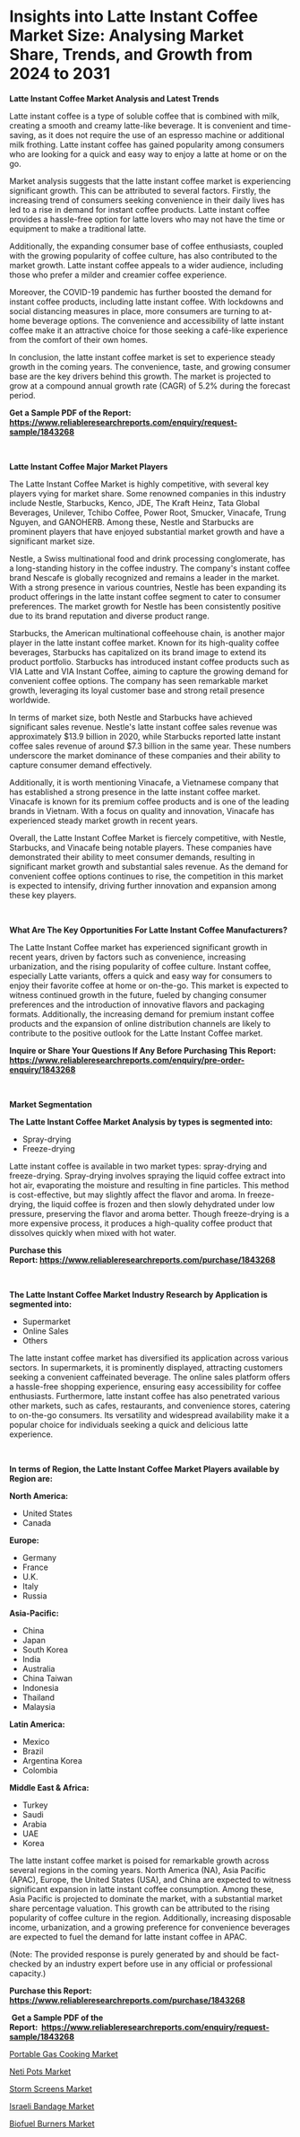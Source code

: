 <p><h1>Insights into Latte Instant Coffee Market Size: Analysing Market Share, Trends, and Growth from 2024 to 2031</h1></p><p><strong>Latte Instant Coffee Market Analysis and Latest Trends</strong></p>
<p><p>Latte instant coffee is a type of soluble coffee that is combined with milk, creating a smooth and creamy latte-like beverage. It is convenient and time-saving, as it does not require the use of an espresso machine or additional milk frothing. Latte instant coffee has gained popularity among consumers who are looking for a quick and easy way to enjoy a latte at home or on the go.</p><p>Market analysis suggests that the latte instant coffee market is experiencing significant growth. This can be attributed to several factors. Firstly, the increasing trend of consumers seeking convenience in their daily lives has led to a rise in demand for instant coffee products. Latte instant coffee provides a hassle-free option for latte lovers who may not have the time or equipment to make a traditional latte.</p><p>Additionally, the expanding consumer base of coffee enthusiasts, coupled with the growing popularity of coffee culture, has also contributed to the market growth. Latte instant coffee appeals to a wider audience, including those who prefer a milder and creamier coffee experience.</p><p>Moreover, the COVID-19 pandemic has further boosted the demand for instant coffee products, including latte instant coffee. With lockdowns and social distancing measures in place, more consumers are turning to at-home beverage options. The convenience and accessibility of latte instant coffee make it an attractive choice for those seeking a café-like experience from the comfort of their own homes.</p><p>In conclusion, the latte instant coffee market is set to experience steady growth in the coming years. The convenience, taste, and growing consumer base are the key drivers behind this growth. The market is projected to grow at a compound annual growth rate (CAGR) of 5.2% during the forecast period.</p></p>
<p><strong>Get a Sample PDF of the Report:&nbsp; <a href="https://www.reliableresearchreports.com/enquiry/request-sample/1843268">https://www.reliableresearchreports.com/enquiry/request-sample/1843268</a></strong></p>
<p>&nbsp;</p>
<p><strong>Latte Instant Coffee Major Market Players</strong></p>
<p><p>The Latte Instant Coffee Market is highly competitive, with several key players vying for market share. Some renowned companies in this industry include Nestle, Starbucks, Kenco, JDE, The Kraft Heinz, Tata Global Beverages, Unilever, Tchibo Coffee, Power Root, Smucker, Vinacafe, Trung Nguyen, and GANOHERB. Among these, Nestle and Starbucks are prominent players that have enjoyed substantial market growth and have a significant market size.</p><p>Nestle, a Swiss multinational food and drink processing conglomerate, has a long-standing history in the coffee industry. The company's instant coffee brand Nescafe is globally recognized and remains a leader in the market. With a strong presence in various countries, Nestle has been expanding its product offerings in the latte instant coffee segment to cater to consumer preferences. The market growth for Nestle has been consistently positive due to its brand reputation and diverse product range.</p><p>Starbucks, the American multinational coffeehouse chain, is another major player in the latte instant coffee market. Known for its high-quality coffee beverages, Starbucks has capitalized on its brand image to extend its product portfolio. Starbucks has introduced instant coffee products such as VIA Latte and VIA Instant Coffee, aiming to capture the growing demand for convenient coffee options. The company has seen remarkable market growth, leveraging its loyal customer base and strong retail presence worldwide.</p><p>In terms of market size, both Nestle and Starbucks have achieved significant sales revenue. Nestle's latte instant coffee sales revenue was approximately $13.9 billion in 2020, while Starbucks reported latte instant coffee sales revenue of around $7.3 billion in the same year. These numbers underscore the market dominance of these companies and their ability to capture consumer demand effectively.</p><p>Additionally, it is worth mentioning Vinacafe, a Vietnamese company that has established a strong presence in the latte instant coffee market. Vinacafe is known for its premium coffee products and is one of the leading brands in Vietnam. With a focus on quality and innovation, Vinacafe has experienced steady market growth in recent years.</p><p>Overall, the Latte Instant Coffee Market is fiercely competitive, with Nestle, Starbucks, and Vinacafe being notable players. These companies have demonstrated their ability to meet consumer demands, resulting in significant market growth and substantial sales revenue. As the demand for convenient coffee options continues to rise, the competition in this market is expected to intensify, driving further innovation and expansion among these key players.</p></p>
<p>&nbsp;</p>
<p><strong>What Are The Key Opportunities For Latte Instant Coffee Manufacturers?</strong></p>
<p><p>The Latte Instant Coffee market has experienced significant growth in recent years, driven by factors such as convenience, increasing urbanization, and the rising popularity of coffee culture. Instant coffee, especially Latte variants, offers a quick and easy way for consumers to enjoy their favorite coffee at home or on-the-go. This market is expected to witness continued growth in the future, fueled by changing consumer preferences and the introduction of innovative flavors and packaging formats. Additionally, the increasing demand for premium instant coffee products and the expansion of online distribution channels are likely to contribute to the positive outlook for the Latte Instant Coffee market.</p></p>
<p><strong>Inquire or Share Your Questions If Any Before Purchasing This Report: <a href="https://www.reliableresearchreports.com/enquiry/pre-order-enquiry/1843268">https://www.reliableresearchreports.com/enquiry/pre-order-enquiry/1843268</a></strong></p>
<p>&nbsp;</p>
<p><strong>Market Segmentation</strong></p>
<p><strong>The Latte Instant Coffee Market Analysis by types is segmented into:</strong></p>
<p><ul><li>Spray-drying</li><li>Freeze-drying</li></ul></p>
<p><p>Latte instant coffee is available in two market types: spray-drying and freeze-drying. Spray-drying involves spraying the liquid coffee extract into hot air, evaporating the moisture and resulting in fine particles. This method is cost-effective, but may slightly affect the flavor and aroma. In freeze-drying, the liquid coffee is frozen and then slowly dehydrated under low pressure, preserving the flavor and aroma better. Though freeze-drying is a more expensive process, it produces a high-quality coffee product that dissolves quickly when mixed with hot water.</p></p>
<p><strong>Purchase this Report:&nbsp;<a href="https://www.reliableresearchreports.com/purchase/1843268">https://www.reliableresearchreports.com/purchase/1843268</a></strong></p>
<p>&nbsp;</p>
<p><strong>The Latte Instant Coffee Market Industry Research by Application is segmented into:</strong></p>
<p><ul><li>Supermarket</li><li>Online Sales</li><li>Others</li></ul></p>
<p><p>The latte instant coffee market has diversified its application across various sectors. In supermarkets, it is prominently displayed, attracting customers seeking a convenient caffeinated beverage. The online sales platform offers a hassle-free shopping experience, ensuring easy accessibility for coffee enthusiasts. Furthermore, latte instant coffee has also penetrated various other markets, such as cafes, restaurants, and convenience stores, catering to on-the-go consumers. Its versatility and widespread availability make it a popular choice for individuals seeking a quick and delicious latte experience.</p></p>
<p>&nbsp;</p>
<p><strong>In terms of Region, the Latte Instant Coffee Market Players available by Region are:</strong></p>
<p>
    <p> <strong> North America: </strong>
        <ul>
            <li>United States</li>
            <li>Canada</li>
        </ul>
        </p> 
    <p> <strong> Europe: </strong>
        <ul>
            <li>Germany</li>
            <li>France</li>
            <li>U.K.</li>
            <li>Italy</li>
            <li>Russia</li>
        </ul>
        </p> 
    <p> <strong> Asia-Pacific: </strong>
        <ul>
            <li>China</li>
            <li>Japan</li>
            <li>South Korea</li>
            <li>India</li>
            <li>Australia</li>
            <li>China Taiwan</li>
            <li>Indonesia</li>
            <li>Thailand</li>
            <li>Malaysia</li>
        </ul>
        </p> 
    <p> <strong> Latin America: </strong>
        <ul>
            <li>Mexico</li>
            <li>Brazil</li>
            <li>Argentina Korea</li>
            <li>Colombia</li>
        </ul>
        </p> 
    <p> <strong> Middle East & Africa: </strong>
        <ul>
            <li>Turkey</li>
            <li>Saudi</li>
            <li>Arabia</li>
            <li>UAE</li>
            <li>Korea</li>
        </ul>
    </p>
    </p>
<p><p>The latte instant coffee market is poised for remarkable growth across several regions in the coming years. North America (NA), Asia Pacific (APAC), Europe, the United States (USA), and China are expected to witness significant expansion in latte instant coffee consumption. Among these, Asia Pacific is projected to dominate the market, with a substantial market share percentage valuation. This growth can be attributed to the rising popularity of coffee culture in the region. Additionally, increasing disposable income, urbanization, and a growing preference for convenience beverages are expected to fuel the demand for latte instant coffee in APAC.</p><p>(Note: The provided response is purely generated by  and should be fact-checked by an industry expert before use in any official or professional capacity.)</p></p>
<p><strong>Purchase this Report: <a href="https://www.reliableresearchreports.com/purchase/1843268">https://www.reliableresearchreports.com/purchase/1843268</a></strong></p>
<p>&nbsp;<strong>Get a Sample PDF of the Report:&nbsp;&nbsp;<a href="https://www.reliableresearchreports.com/enquiry/request-sample/1843268">https://www.reliableresearchreports.com/enquiry/request-sample/1843268</a></strong></p>
<p><strong></strong></p>
<p><p><a href="https://github.com/laholand/Market-Research-Report-List-1/blob/main/portable-gas-cooking-market.md">Portable Gas Cooking Market</a></p><p><a href="https://github.com/angelajermaine/Market-Research-Report-List-1/blob/main/neti-pots-market.md">Neti Pots Market</a></p><p><a href="https://github.com/sougarounis/Market-Research-Report-List-1/blob/main/storm-screens-market.md">Storm Screens Market</a></p><p><a href="https://github.com/bmorecock/Market-Research-Report-List-1/blob/main/israeli-bandage-market.md">Israeli Bandage Market</a></p><p><a href="https://github.com/lylyparadise/Market-Research-Report-List-1/blob/main/biofuel-burners-market.md">Biofuel Burners Market</a></p></p>